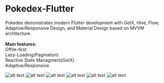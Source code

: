 # Pokedex-Flutter

Pokedex demonstrates modern Flutter development with GetX, Hive, Flow, Adaptive/Responsive Design, and Material Design based on MVVM architecture.
<br /> <br /> 
<b>Main features:</b> <br /> 
Offile-first <br /> 
Lazy-Loading(Pagination) <br /> 
Reactive State Managment(GetX) <br /> 
Adaptive/Responsive <br /> 



![alt text](https://raw.githubusercontent.com/hosseinkhojany/Pokedex-Flutter/master/ARTS/desktop-list.png?raw=true)
![alt text](https://raw.githubusercontent.com/hosseinkhojany/Pokedex-Flutter/master/ARTS/desktop.png?raw=true)
![alt text](https://raw.githubusercontent.com/hosseinkhojany/Pokedex-Flutter/master/ARTS/mobile-land.jpg.jpg?raw=true)
![alt text](https://raw.githubusercontent.com/hosseinkhojany/Pokedex-Flutter/master/ARTS/mobile-land.jpg?raw=true)
![alt text](https://raw.githubusercontent.com/hosseinkhojany/Pokedex-Flutter/master/ARTS/mobile-port.jpg?raw=true)
![alt text](https://raw.githubusercontent.com/hosseinkhojany/Pokedex-Flutter/master/ARTS/mobile-port-list.jpg?raw=true)
